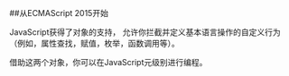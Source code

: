 ##从ECMAScript 2015开始

JavaScript获得了对象的支持，
允许你拦截并定义基本语言操作的自定义行为（例如，属性查找，赋值，枚举，函数调用等）。

借助这两个对象，你可以在JavaScript元级别进行编程。

